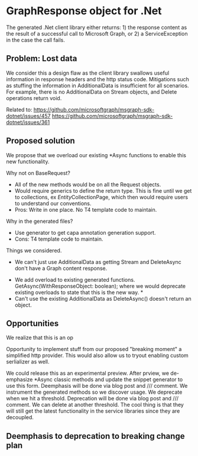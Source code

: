 # GraphResponse object for .Net

The generated .Net client library either returns: 1) the response content as the result of a successful call to Microsoft Graph, or 2) a ServiceException in the case the call fails.

## Problem: Lost data

We consider this a design flaw as the client library swallows useful information in response headers and the http status code. Mitigations such as stuffing the information in AdditionalData is insufficient for all scenarios. For example, there is no AdditionalData on Stream objects, and Delete operations return void.

Related to:
https://github.com/microsoftgraph/msgraph-sdk-dotnet/issues/457
https://github.com/microsoftgraph/msgraph-sdk-dotnet/issues/361

## Proposed solution

We propose that we overload our existing *Async functions to enable this new functionality.

Why not on BaseRequest?
* All of the new methods would be on all the Request objects.
* Would require generics to define the return type. This is fine until we get to collections, ex *Entity*CollectionPage, which then would require users to understand our conventions.
* Pros: Write in one place. No T4 template code to maintain.

Why in the generated files?
* Use generator to get capa annotation generation support.
* Cons: T4 template code to maintain.


Things we considered.
- We can't just use AdditionalData as getting Stream and DeleteAsync don't have a Graph content response.

* We add overload to existing generated functions. GetAsync(WithResponseObject: boolean); where we would deprecate existing overloads to state that this is the new way. *
* Can't use the existing AdditionalData as DeleteAsync() doesn't return an object.




## Opportunities

We realize that this is an op


Opportunity to implement stuff from our proposed "breaking moment" a simplified http provider. This would also allow us to tryout enabling custom serlializer as well.

We could release this as an experimental preview.
After prview, we de-emphasize *Async classic methods and update the snippet generator to use this form. Deemphasis will be done via blog post and /// comment.
We instrument the generated methods so we discover usage.
We deprecate when we hit a threshold. Deprecation will be done via blog post and /// comment.
We can delete at another threshold. The cool thing is that they will still get the latest functionality in the service libraries since they are decoupled.

## Deemphasis to deprecation to breaking change plan